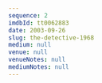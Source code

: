 ```yaml
---
sequence: 2
imdbId: tt0062883
date: 2003-09-26
slug: the-detective-1968
medium: null
venue: null
venueNotes: null
mediumNotes: null
---
```


